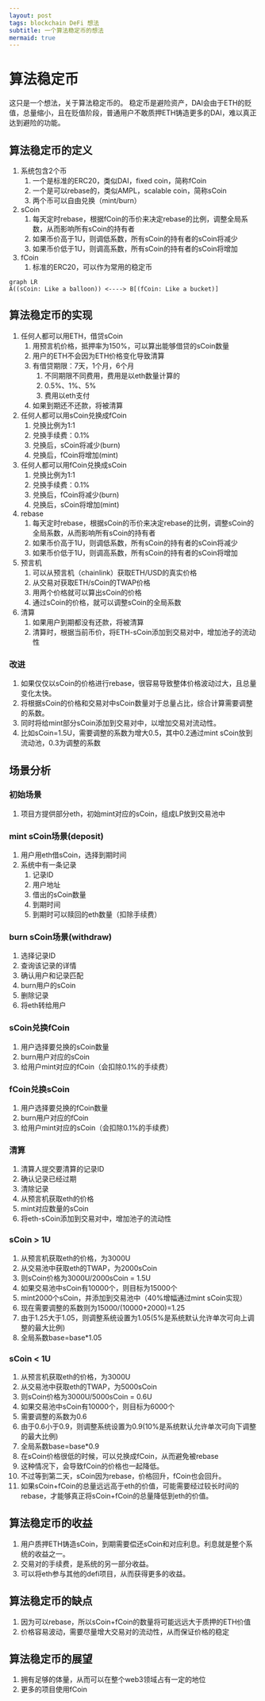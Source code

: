 ```yaml
---
layout: post
tags: blockchain DeFi 想法
subtitle: 一个算法稳定币的想法
mermaid: true
---
```


# 算法稳定币

这只是一个想法，关于算法稳定币的。
稳定币是避险资产，DAI会由于ETH的贬值，总量缩小，且在贬值阶段，普通用户不敢质押ETH铸造更多的DAI，难以真正达到避险的功能。

## 算法稳定币的定义

1. 系统包含2个币
   1. 一个是标准的ERC20，类似DAI，fixed coin，简称fCoin
   2. 一个是可以rebase的，类似AMPL，scalable coin，简称sCoin
   3. 两个币可以自由兑换（mint/burn）
2. sCoin
   1. 每天定时rebase，根据fCoin的币价来决定rebase的比例，调整全局系数，从而影响所有sCoin的持有者
   2. 如果币价高于1U，则调低系数，所有sCoin的持有者的sCoin将减少
   3. 如果币价低于1U，则调高系数，所有sCoin的持有者的sCoin将增加
3. fCoin
   1. 标准的ERC20，可以作为常用的稳定币

```mermaid
graph LR
A((sCoin: Like a balloon)) <----> B[(fCoin: Like a bucket)]
```

## 算法稳定币的实现

1. 任何人都可以用ETH，借贷sCoin
   1. 用预言机价格，抵押率为150%，可以算出能够借贷的sCoin数量
   2. 用户的ETH不会因为ETH价格变化导致清算
   3. 有借贷期限：7天，1个月，6个月
      1. 不同期限不同费用，费用是以eth数量计算的
      2. 0.5%、1%、5%
      3. 费用以eth支付
   4. 如果到期还不还款，将被清算
2. 任何人都可以用sCoin兑换成fCoin
   1. 兑换比例为1:1
   2. 兑换手续费：0.1%
   3. 兑换后，sCoin将减少(burn)
   4. 兑换后，fCoin将增加(mint)
3. 任何人都可以用fCoin兑换成sCoin
   1. 兑换比例为1:1
   2. 兑换手续费：0.1%
   3. 兑换后，fCoin将减少(burn)
   4. 兑换后，sCoin将增加(mint)
4. rebase
   1. 每天定时rebase，根据sCoin的币价来决定rebase的比例，调整sCoin的全局系数，从而影响所有sCoin的持有者
   2. 如果币价高于1U，则调低系数，所有sCoin的持有者的sCoin将减少
   3. 如果币价低于1U，则调高系数，所有sCoin的持有者的sCoin将增加
5. 预言机
   1. 可以从预言机（chainlink）获取ETH/USD的真实价格
   2. 从交易对获取ETH/sCoin的TWAP价格
   3. 用两个价格就可以算出sCoin的价格
   4. 通过sCoin的价格，就可以调整sCoin的全局系数
6. 清算
   1. 如果用户到期都没有还款，将被清算
   2. 清算时，根据当前币价，将ETH-sCoin添加到交易对中，增加池子的流动性

### 改进

1. 如果仅仅以sCoin的价格进行rebase，很容易导致整体价格波动过大，且总量变化太快。
2. 将根据sCoin的价格和交易对中sCoin数量对于总量占比，综合计算需要调整的系数。
3. 同时将给mint部分sCoin添加到交易对中，以增加交易对流动性。
4. 比如sCoin=1.5U，需要调整的系数为增大0.5，其中0.2通过mint sCoin放到流动池，0.3为调整的系数

## 场景分析

### 初始场景

1. 项目方提供部分eth，初始mint对应的sCoin，组成LP放到交易池中

### mint sCoin场景(deposit)

1. 用户用eth借sCoin，选择到期时间
2. 系统中有一条记录
   1. 记录ID
   2. 用户地址
   3. 借出的sCoin数量
   4. 到期时间
   5. 到期时可以赎回的eth数量（扣除手续费）

### burn sCoin场景(withdraw)

1. 选择记录ID
2. 查询该记录的详情
3. 确认用户和记录匹配
4. burn用户的sCoin
5. 删除记录
6. 将eth转给用户

### sCoin兑换fCoin

1. 用户选择要兑换的sCoin数量
2. burn用户对应的sCoin
3. 给用户mint对应的fCoin（会扣除0.1%的手续费）

### fCoin兑换sCoin

1. 用户选择要兑换的fCoin数量
2. burn用户对应的fCoin
3. 给用户mint对应的sCoin（会扣除0.1%的手续费）

### 清算

1. 清算人提交要清算的记录ID
2. 确认记录已经过期
3. 清除记录
4. 从预言机获取eth的价格
5. mint对应数量的sCoin
6. 将eth-sCoin添加到交易对中，增加池子的流动性

### sCoin > 1U

1. 从预言机获取eth的价格，为3000U
2. 从交易池中获取eth的TWAP，为2000sCoin
3. 则sCoin价格为3000U/2000sCoin = 1.5U
4. 如果交易池中sCoin有10000个，则目标为15000个
5. mint2000个sCoin，并添加到交易池中（40%增幅通过mint sCoin实现）
6. 现在需要调整的系数则为15000/(10000+2000)=1.25
7. 由于1.25大于1.05，则调整系统设置为1.05(5%是系统默认允许单次可向上调整的最大比例)
8. 全局系数base=base*1.05

### sCoin < 1U

1. 从预言机获取eth的价格，为3000U
2. 从交易池中获取eth的TWAP，为5000sCoin
3. 则sCoin价格为3000U/5000sCoin = 0.6U
4. 如果交易池中sCoin有10000个，则目标为6000个
5. 需要调整的系数为0.6
6. 由于0.6小于0.9，则调整系统设置为0.9(10%是系统默认允许单次可向下调整的最大比例)
7. 全局系数base=base*0.9
8. 在sCoin价格很低的时候，可以兑换成fCoin，从而避免被rebase
9. 这种情况下，会导致fCoin的价格也一起降低。
10. 不过等到第二天，sCoin因为rebase，价格回升，fCoin也会回升。
11. 如果sCoin+fCoin的总量远远高于eth的价值，可能需要经过较长时间的rebase，才能够真正将sCoin+fCoin的总量降低到eth的价值。

## 算法稳定币的收益

1. 用户质押ETH铸造sCoin，到期需要偿还sCoin和对应利息。利息就是整个系统的收益之一。
2. 交易对的手续费，是系统的另一部分收益。
3. 可以将eth参与其他的defi项目，从而获得更多的收益。

## 算法稳定币的缺点

1. 因为可以rebase，所以sCoin+fCoin的数量将可能远远大于质押的ETH价值
2. 价格容易波动，需要尽量增大交易对的流动性，从而保证价格的稳定

## 算法稳定币的展望

1. 拥有足够的体量，从而可以在整个web3领域占有一定的地位
2. 更多的项目使用fCoin
